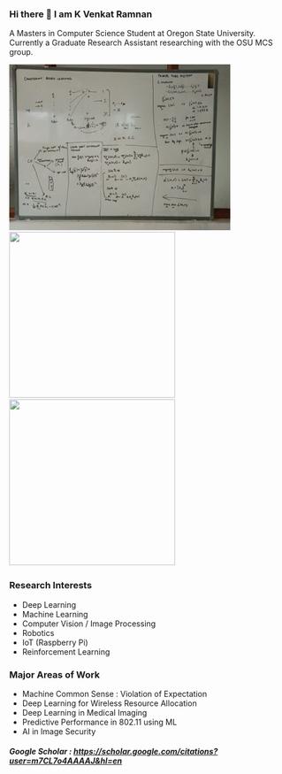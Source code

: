 ### Hi there 👋 I am K Venkat Ramnan 

A Masters in Computer Science Student at Oregon State University. Currently a Graduate Research Assistant researching with the OSU MCS group.

<p >
  <img width="400" height="300" src="https://github.com/venkatramnank/Constraint-Aware-DL-For-Resource-Allocation-in-D2D-Comm/blob/main/Whiteboard.jpeg">
  <img width="300" height="300" src="https://github.com/venkatramnank/VisualizingDICOM/blob/main/lungs.gif">
  <img width="300" height="300" src="https://github.com/venkatramnank/BrainTumorClassification/blob/master/braingif.gif">
 
</p>


### Research Interests
* Deep Learning
* Machine Learning
* Computer Vision / Image Processing
* Robotics
* IoT (Raspberry Pi)
* Reinforcement Learning

### Major Areas of Work
* Machine Common Sense : Violation of Expectation
* Deep Learning for Wireless Resource Allocation
* Deep Learning in Medical Imaging
* Predictive Performance in 802.11 using ML
* AI in Image Security



##### Google Scholar : https://scholar.google.com/citations?user=m7CL7o4AAAAJ&hl=en



